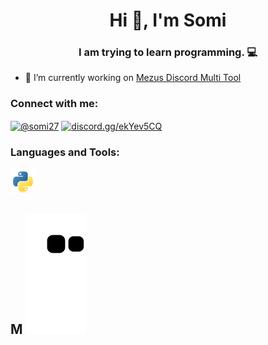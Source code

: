 <h1 align="center">Hi 👋, I'm Somi</h1>
<h3 align="center">I am trying to learn programming. 💻</h3>

- 🔭 I’m currently working on [Mezus Discord Multi Tool](https://github.com/S0-m1/Mezus-Discord-multi-tool)

<h3 align="left">Connect with me:</h3>
<p align="left">
<a href="https://www.youtube.com/channel/UCn8KzATu53QT2te586M_JDA" target="blank"><img align="center" src="https://raw.githubusercontent.com/rahuldkjain/github-profile-readme-generator/master/src/images/icons/Social/youtube.svg" alt="@somi27" height="30" width="40" /></a>
<a href="https://discord.gg/discord.gg/ekYev5CQ" target="blank"><img align="center" src="https://raw.githubusercontent.com/rahuldkjain/github-profile-readme-generator/master/src/images/icons/Social/discord.svg" alt="discord.gg/ekYev5CQ" height="30" width="40" /></a>
</p>

<h3 align="left">Languages and Tools:</h3>
<p align="left"> <a href="https://www.python.org" target="_blank" rel="noreferrer"> <img src="https://raw.githubusercontent.com/devicons/devicon/master/icons/python/python-original.svg" alt="python" width="40" height="40"/>
</a> </p>
<h2 align="left">M<y discord: Somi#8656</h3>
<a href="https://discord.gg/dq7VpUryG4" target="_blank"><img src="https://github.com/AstraaDev/AstraaDev/blob/output/github-contribution-grid-snake.svg" alt="snake"></a>
